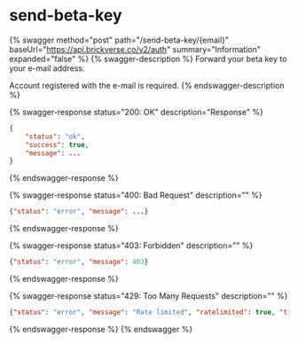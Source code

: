 # send-beta-key

{% swagger method="post" path="/send-beta-key/{email}" baseUrl="https://api.brickverse.co/v2/auth" summary="Information" expanded="false" %}
{% swagger-description %}
Forward your beta key to your e-mail address.

Account registered with the e-mail is required.
{% endswagger-description %}

{% swagger-response status="200: OK" description="Response" %}
```json
{
    "status": "ok",
    "success": true,
    "message": ...
}
```
{% endswagger-response %}

{% swagger-response status="400: Bad Request" description="" %}
```json
{"status": "error", "message": ...}
```
{% endswagger-response %}

{% swagger-response status="403: Forbidden" description="" %}
```json
{"status": "error", "message": 403}
```
{% endswagger-response %}

{% swagger-response status="429: Too Many Requests" description="" %}
```json
{"status": "error", "message": "Rate limited", "ratelimited": true, "time": "seconds_string"}
```
{% endswagger-response %}
{% endswagger %}
